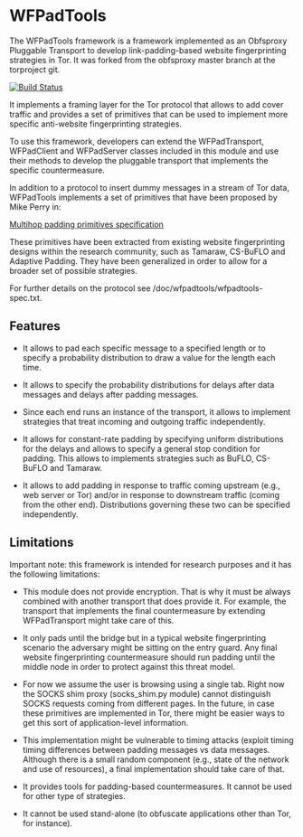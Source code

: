 WFPadTools
==========

The WFPadTools framework is a framework implemented as an Obfsproxy Pluggable Transport to develop link-padding-based website fingerprinting strategies in Tor. It was forked from the obfsproxy master branch at the torproject git.

[![Build Status](https://drone.io/bitbucket.org/mjuarezm/obfsproxy_wfpadtools/status.png)](https://drone.io/bitbucket.org/mjuarezm/obfsproxy_wfpadtools/latest)

It implements a framing layer for the Tor protocol that allows to add cover traffic and provides a set of primitives that can be used to implement more specific anti-website fingerprinting strategies.

To use this framework, developers can extend the WFPadTransport, WFPadClient and WFPadServer classes included in this module and use their methods to develop the pluggable transport that implements the specific countermeasure.

In addition to a protocol to insert dummy messages in a stream of Tor data, WFPadTools implements a set of primitives that have been proposed by Mike Perry in:

[Multihop padding primitives specification](https://gitweb.torproject.org/user/mikeperry/torspec.git/plain/proposals/ideas/xxx-multihop-padding-primitives.txt?h=multihop-padding-primitives)

These primitives have been extracted from existing website fingerprinting designs within the research community, such as Tamaraw, CS-BuFLO and Adaptive Padding. They have been generalized in order to allow for a broader set of possible strategies.

For further details on the protocol see /doc/wfpadtools/wfpadtools-spec.txt.

Features
--------

- It allows to pad each specific message to a specified length or to specify a probability distribution to draw a value for the length each time.

- It allows to specify the probability distributions for delays after data messages and delays after padding messages.

- Since each end runs an instance of the transport, it allows to implement strategies that treat incoming and outgoing traffic independently.

- It allows for constant-rate padding by specifying uniform distributions for the delays and allows to specify a general stop condition for padding. This allows to implements strategies such as BuFLO, CS-BuFLO and Tamaraw.

- It allows to add padding in response to traffic coming upstream (e.g., web   server or Tor) and/or in response to downstream traffic (coming from the other end). Distributions governing these two can be specified independently.

Limitations
-----------

Important note: this framework is intended for research purposes and it has the following limitations:

- This module does not provide encryption. That is why it must be always combined with another transport that does provide it. For example, the transport that implements the final countermeasure by extending WFPadTransport might take care of this.

- It only pads until the bridge but in a typical website fingerprinting scenario the adversary might be sitting on the entry guard. Any final website fingerprinting countermeasure should run padding until the middle node in order to protect against this threat model.

- For now we assume the user is browsing using a single tab. Right now the SOCKS shim proxy (socks_shim.py module) cannot distinguish SOCKS requests coming from different pages. In the future, in case these primitives are implemented in Tor, there might be easier ways to get this sort of application-level information.

- This implementation might be vulnerable to timing attacks (exploit timing timing differences between padding messages vs data messages. Although there is a small random component (e.g., state of the network and use of resources), a final implementation should take care of that.

- It provides tools for padding-based countermeasures. It cannot be used for other type of strategies.

- It cannot be used stand-alone (to obfuscate applications other than Tor, for instance).
